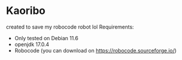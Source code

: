 # Kaoribo
created to save my robocode robot lol
Requirements: 
- Only tested on Debian 11.6
- openjdk 17.0.4
- Robocode (you can download on https://robocode.sourceforge.io/)
